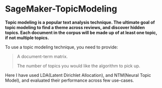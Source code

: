# SageMaker-TopicModeling

**Topic modeling is a popular text analysis technique. The ultimate goal of topic modeling to find a theme across reviews, and discover hidden topics.
Each document in the corpus will be made up of at least one topic, if not multiple topics.**

To use a topic modeling technique, you need to provide:
> A document-term matrix.
> 
> The number of topics you would like the algorithm to pick up.

Here I have used LDA(Latent Dirichlet Allocation), and NTM(Neural Topic Model), and evaluated their performance across few use-cases.
